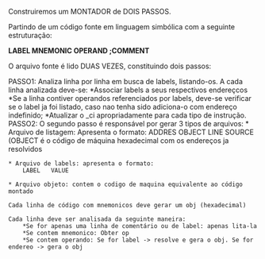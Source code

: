 Construiremos um MONTADOR de DOIS PASSOS.

Partindo de um código fonte em linguagem simbólica com a seguinte estruturação:

**LABEL MNEMONIC OPERAND ;COMMENT**

O arquivo fonte é lido DUAS VEZES, constituindo dois passos:

PASSO1:
	Analiza linha por linha em busca de labels, listando-os. A cada linha analizada deve-se:
		*Associar labels a seus respectivos endereçcos
		*Se a linha contiver operandos referenciados por labels, deve-se verificar se o label ja foi listado, caso nao tenha sido
		 adiciona-o com endereço indefinido;
		*Atualizar o _ci apropriadamente para cada tipo de instrução.
PASSO2:
	O segundo passo é responsável por gerar 3 tipos de arquivos:
	* Arquivo de listagem: Apresenta o formato:
		ADDRES	OBJECT	LINE	SOURCE
	(OBJECT é o código de máquina hexadecimal com os endereços ja resolvidos

	* Arquivo de labels: apresenta o formato:
		LABEL	VALUE

	* Arquivo objeto: contem o codigo de maquina equivalente ao código montado

	Cada linha de código com mnemonicos deve gerar um obj (hexadecimal)

	Cada linha deve ser analisada da seguinte maneira:
		*Se for apenas uma linha de comentário ou de label: apenas lita-la
		*Se contem mnemonico: Obter op
		*Se contem operando: Se for label -> resolve e gera o obj. Se for endereo -> gera o obj
